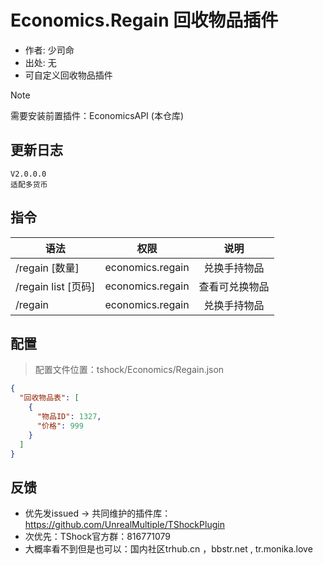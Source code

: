 # Economics.Regain 回收物品插件

- 作者: 少司命
- 出处: 无
- 可自定义回收物品插件

> [!NOTE]  
> 需要安装前置插件：EconomicsAPI (本仓库)  

## 更新日志

```
V2.0.0.0
适配多货币
```

## 指令

| 语法                |       权限       |      说明      |
| ------------------- | :--------------: | :------------: |
| /regain [数量]      | economics.regain |  兑换手持物品  |
| /regain list [页码] | economics.regain | 查看可兑换物品 |
| /regain             | economics.regain |  兑换手持物品  |

## 配置
> 配置文件位置：tshock/Economics/Regain.json
```json
{
  "回收物品表": [
    {
      "物品ID": 1327,
      "价格": 999
    }
  ]
}
```
## 反馈
- 优先发issued -> 共同维护的插件库：https://github.com/UnrealMultiple/TShockPlugin
- 次优先：TShock官方群：816771079
- 大概率看不到但是也可以：国内社区trhub.cn ，bbstr.net , tr.monika.love
